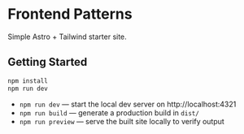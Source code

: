 # Frontend Patterns

Simple Astro + Tailwind starter site.

## Getting Started

```bash
npm install
npm run dev
```

- `npm run dev` — start the local dev server on http://localhost:4321
- `npm run build` — generate a production build in `dist/`
- `npm run preview` — serve the built site locally to verify output

